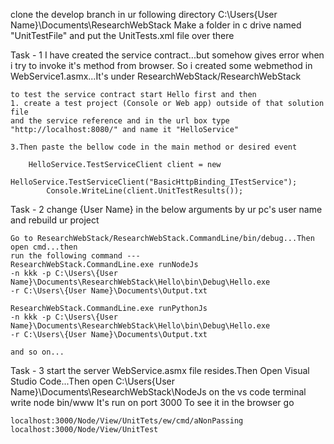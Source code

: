 clone the develop branch in ur following directory
C:\Users\{User Name}\Documents\ResearchWebStack
Make a folder in c drive named "UnitTestFile" and put the UnitTests.xml file over there


Task - 1
	I have created the service contract...but somehow gives error when i try to invoke it's method from browser.
	So i created some webmethod in WebService1.asmx...It's under ResearchWebStack/ResearchWebStack

	to test the service contract start Hello first and then 
	1. create a test project (Console or Web app) outside of that solution file 
	and the service reference and in the url box type "http://localhost:8080/" and name it "HelloService"
	
	3.Then paste the bellow code in the main method or desired event

	    HelloService.TestServiceClient client = new 
        	HelloService.TestServiceClient("BasicHttpBinding_ITestService");
            Console.WriteLine(client.UnitTestResults());

Task - 2
	change {User Name} in the below arguments by ur pc's user name and rebuild ur project	

	Go to ResearchWebStack/ResearchWebStack.CommandLine/bin/debug...Then open cmd...then
	run the following command ---
	ResearchWebStack.CommandLine.exe runNodeJs 
	-n kkk -p C:\Users\{User Name}\Documents\ResearchWebStack\Hello\bin\Debug\Hello.exe 
	-r C:\Users\{User Name}\Documents\Output.txt 
	
	ResearchWebStack.CommandLine.exe runPythonJs 
	-n kkk -p C:\Users\{User Name}\Documents\ResearchWebStack\Hello\bin\Debug\Hello.exe 
	-r C:\Users\{User Name}\Documents\Output.txt 

	and so on...
Task - 3
	start the server WebService.asmx file resides.Then Open Visual Studio 
	Code...Then open C:\Users\{User Name}\Documents\ResearchWebStack\NodeJs
	on the vs code terminal write node bin/www
	It's run on port 3000
	To see it in the browser go 
	
	localhost:3000/Node/View/UnitTets/ew/cmd/aNonPassing
	localhost:3000/Node/View/UnitTest	